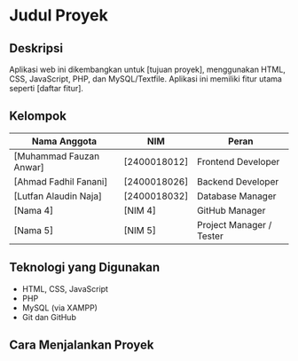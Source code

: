 # Judul Proyek

## Deskripsi

Aplikasi web ini dikembangkan untuk [tujuan proyek], menggunakan HTML, CSS, JavaScript, PHP, dan MySQL/Textfile. Aplikasi ini memiliki fitur utama seperti [daftar fitur].

## Kelompok

| Nama Anggota            | NIM          | Peran                    |
| ----------------------- | ------------ | ------------------------ |
| [Muhammad Fauzan Anwar] | [2400018012] | Frontend Developer       |
| [Ahmad Fadhil Fanani]   | [2400018026] | Backend Developer        |
| [Lutfan Alaudin Naja]   | [2400018032] | Database Manager         |
| [Nama 4]                | [NIM 4]      | GitHub Manager           |
| [Nama 5]                | [NIM 5]      | Project Manager / Tester |

## Teknologi yang Digunakan

- HTML, CSS, JavaScript
- PHP
- MySQL (via XAMPP)
- Git dan GitHub

## Cara Menjalankan Proyek
